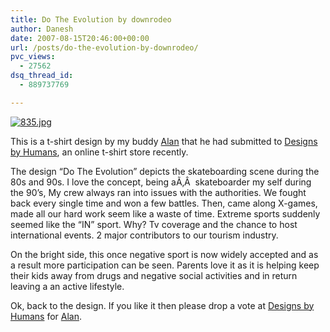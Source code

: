 ```yaml
---
title: Do The Evolution by downrodeo
author: Danesh
date: 2007-08-15T20:46:00+00:00
url: /posts/do-the-evolution-by-downrodeo/
pvc_views:
  - 27562
dsq_thread_id:
  - 889737769

---
```

[![835.jpg][1]][2]

This is a t-shirt design by my buddy [Alan][3] that he had submitted to [Designs by Humans][4], an online t-shirt store recently.

The design &#8220;Do The Evolution&#8221; depicts the skateboarding scene during the 80s and 90s. I love the concept, being aÃ‚Â  skateboarder my self during the 90&#8217;s, My crew always ran into issues with the authorities. We fought back every single time and won a few battles. Then, came along X-games, made all our hard work seem like a waste of time. Extreme sports suddenly seemed like the &#8220;IN&#8221; sport. Why? Tv coverage and the chance to host international events. 2 major contributors to our tourism industry.

On the bright side, this once negative sport is now widely accepted and as a result more participation can be seen. Parents love it as it is helping keep their kids away from drugs and negative social activities and in return leaving a an active lifestyle.

Ok, back to the design. If you like it then please drop a vote at [Designs by Humans][4] for [Alan][3].

 [1]: /wp-content/uploads/2007/08/835.jpg
 [2]: /wp-content/uploads/2007/08/835.jpg "835.jpg"
 [3]: http://alanbernard.com/
 [4]: http://www.designbyhumans.com/vote/detail/835